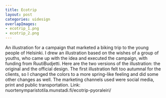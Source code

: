 ```yaml
---
title: Ecotrip
layout: post
categories: uidesign
overlapImages:
- ecotrip_1.png
- ecotrip_2.png
---
```


An illustration for a campaign that marketed a biking trip to the young people of Helsinki. I drew an illustration based on the wishes of a group of youths, who came up with the idea and executed the campaign, with funding from RuutiBudjetti. Here are the two versions of the illustration: the original and the official design. The first illustration felt too autumnal for the clients, so I changed the colors to a more spring-like feeling and did some other changes as well. The marketing channels used were social media, print and public transportation. Link: nuortenymparistotila.munstadi.fi/ecotrip-pyoraleiri/
